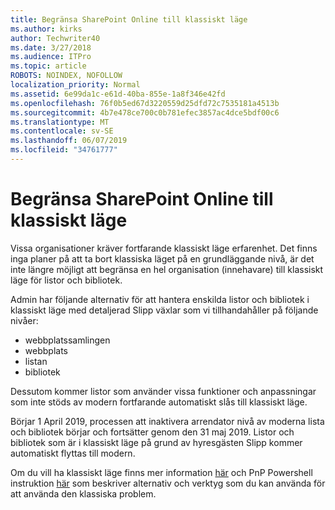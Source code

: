 ```yaml
---
title: Begränsa SharePoint Online till klassiskt läge
ms.author: kirks
author: Techwriter40
ms.date: 3/27/2018
ms.audience: ITPro
ms.topic: article
ROBOTS: NOINDEX, NOFOLLOW
localization_priority: Normal
ms.assetid: 6e99da1c-e61d-40ba-855e-1a8f346e42fd
ms.openlocfilehash: 76f0b5ed67d3220559d25dfd72c7535181a4513b
ms.sourcegitcommit: 4b7e478ce700c0b781efec3857ac4dce5bdf00c6
ms.translationtype: MT
ms.contentlocale: sv-SE
ms.lasthandoff: 06/07/2019
ms.locfileid: "34761777"
---
```

# <a name="restrict-sharepoint-online-to-classic-mode"></a>Begränsa SharePoint Online till klassiskt läge

Vissa organisationer kräver fortfarande klassiskt läge erfarenhet. Det finns inga planer på att ta bort klassiska läget på en grundläggande nivå, är det inte längre möjligt att begränsa en hel organisation (innehavare) till klassiskt läge för listor och bibliotek.

Admin har följande alternativ för att hantera enskilda listor och bibliotek i klassiskt läge med detaljerad Slipp växlar som vi tillhandahåller på följande nivåer:

- webbplatssamlingen
- webbplats
- listan
- bibliotek

Dessutom kommer listor som använder vissa funktioner och anpassningar som inte stöds av modern fortfarande automatiskt slås till klassiskt läge.

Börjar 1 April 2019, processen att inaktivera arrendator nivå av moderna lista och bibliotek börjar och fortsätter genom den 31 maj 2019.  Listor och bibliotek som är i klassiskt läge på grund av hyresgästen Slipp kommer automatiskt flyttas till modern.

Om du vill ha klassiskt läge finns mer information [här](https://techcommunity.microsoft.com/t5/Microsoft-SharePoint-Blog/Delivering-SharePoint-modern-experiences/ba-p/315023) och PnP Powershell instruktion [här](https://docs.microsoft.com/sharepoint/dev/transform/modernize-userinterface-lists-and-libraries-optout) som beskriver alternativ och verktyg som du kan använda för att använda den klassiska problem.
